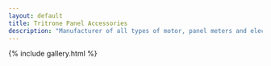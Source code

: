 ```yaml
---
layout: default
title: Tritrone Panel Accessories
description: "Manufacturer of all types of motor, panel meters and electrical panels."
---
```


{% include gallery.html %}



